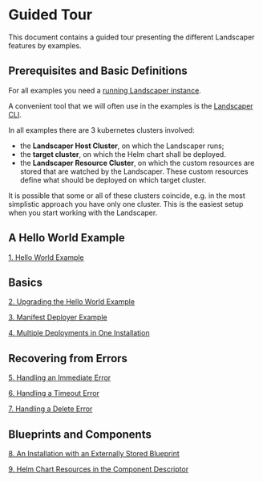 # Guided Tour

This document contains a guided tour presenting the different Landscaper features by examples.

## Prerequisites and Basic Definitions

For all examples you need a [running Landscaper instance](../gettingstarted/install-landscaper-controller.md).

A convenient tool that we will often use in the examples is the 
[Landscaper CLI](https://github.com/gardener/landscapercli). 

In all examples there are 3 kubernetes clusters involved:

- the **Landscaper Host Cluster**, on which the Landscaper runs;
- the **target cluster**, on which the Helm chart shall be deployed.
- the **Landscaper Resource Cluster**, on which the custom resources are stored that are watched by the Landscaper.
  These custom resources define what should be deployed on which target cluster.

It is possible that some or all of these clusters coincide, e.g. in the most simplistic approach you have only one
cluster. This is the easiest setup when you start working with the Landscaper.

## A Hello World Example

[1. Hello World Example](./hello-world)

## Basics

[2. Upgrading the Hello World Example](./basics/upgrade)

[3. Manifest Deployer Example](./basics/manifest-deployer)

[4. Multiple Deployments in One Installation](./basics/multiple-deployitems)

## Recovering from Errors

[5. Handling an Immediate Error](./error-handling/immediate-error)

[6. Handling a Timeout Error](./error-handling/timeout-error)

[7. Handling a Delete Error](./error-handling/delete-error)

## Blueprints and Components

[8. An Installation with an Externally Stored Blueprint](./blueprints/external-blueprint)

[9. Helm Chart Resources in the Component Descriptor](./blueprints/helm-chart-resource)


<!--
Observed generation, jobID, jobIDFinished
Delete without uninstall
Deploying a blueprint to multiple targets/target list
Pull secrets for helm chart repo (with and without secret ref)
Pull secret in context to access a protected oci registry
Timeouts
Import, export
Subinstallations
deploy executions in files
images listed in a component descriptor
additional files in blueprint, e.g. for config data

Make use of temp files in the scripts that upload a component descriptor
-->
